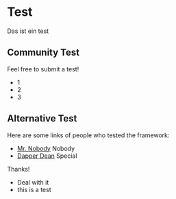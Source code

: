 # Test

Das ist ein test

## Community Test

Feel free to submit a test!
* 1
* 2
* 3

## Alternative Test
Here are some links of people who tested the  framework:

* [Mr. Nobody](https://github.com/nobody) Nobody
* [Dapper Dean](https://github.com/dd) Special

Thanks!
* Deal with it
* this is a test